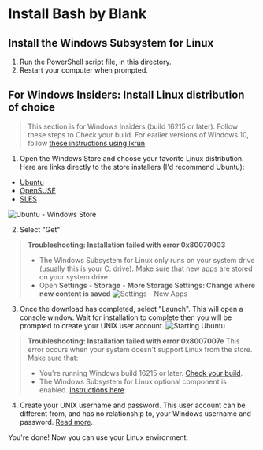 # Install Bash by Blank
## Install the Windows Subsystem for Linux
1. Run the PowerShell script file, in this directory.
2. Restart your computer when prompted.


## For Windows Insiders: Install Linux distribution of choice
> This section is for Windows Insiders (build 16215 or later). Follow these steps to Check your build. For earlier versions of Windows 10, follow [these instructions using lxrun](https://msdn.microsoft.com/en-gb/commandline/wsl/install_guide#for-anniversary-update-and-creators-update-install-using-lxrun).


1. Open the Windows Store and choose your favorite Linux distribution. Here are links directly to the store installers (I'd recommend Ubuntu):
  * [Ubuntu](https://www.microsoft.com/store/p/ubuntu/9nblggh4msv6)
  * [OpenSUSE](https://www.microsoft.com/store/apps/9njvjts82tjx)
  * [SLES](https://www.microsoft.com/store/apps/9p32mwbh6cns)
  
![Ubuntu - Windows Store](https://i-msdn.sec.s-msft.com/en-us/commandline/wsl/media/ubuntustore.png)


2. Select "Get"
> **Troubleshooting: Installation failed with error 0x80070003**
> * The Windows Subsystem for Linux only runs on your system drive (usually this is your C: drive). Make sure that new apps are stored on your system drive.
> * Open **Settings** - **Storage** - **More Storage Settings: Change where new content is saved**
> ![Settings - New Apps](https://i-msdn.sec.s-msft.com/en-us/commandline/wsl/media/appstorage.png)


3. Once the download has completed, select "Launch".
This will open a console window. Wait for installation to complete then you will be prompted to create your UNIX user account.
![Starting Ubuntu](https://i-msdn.sec.s-msft.com/en-us/commandline/wsl/media/ubuntuinstall.png)
> **Troubleshooting: Installation failed with error 0x8007007e**
> This error occurs when your system doesn't support Linux from the store. Make sure that:
>  * You're running Windows build 16215 or later. [Check your build](https://msdn.microsoft.com/en-gb/commandline/wsl/install_guide#prerequisites).
>  * The Windows Subsystem for Linux optional component is enabled. [Instructions here](https://msdn.microsoft.com/en-gb/commandline/wsl/install_guide#Install-the-Windows-Subsystem-for-Linux).

4. Create your UNIX username and password. This user account can be different from, and has no relationship to, your Windows username and password. [Read more](https://msdn.microsoft.com/en-us/commandline/wsl/user_support).


You're done! Now you can use your Linux environment.




